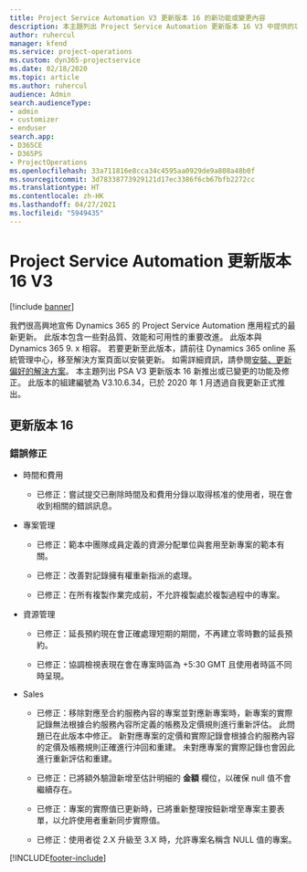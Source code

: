 ```yaml
---
title: Project Service Automation V3 更新版本 16 的新功能或變更內容
description: 本主題列出 Project Service Automation 更新版本 16 V3 中提供的功能和修正。
author: ruhercul
manager: kfend
ms.service: project-operations
ms.custom: dyn365-projectservice
ms.date: 02/18/2020
ms.topic: article
ms.author: ruhercul
audience: Admin
search.audienceType:
- admin
- customizer
- enduser
search.app:
- D365CE
- D365PS
- ProjectOperations
ms.openlocfilehash: 33a711816e8cca34c4595aa0929de9a808a48b0f
ms.sourcegitcommit: 3d78338773929121d17ec3386f6cb67bfb2272cc
ms.translationtype: HT
ms.contentlocale: zh-HK
ms.lasthandoff: 04/27/2021
ms.locfileid: "5949435"
---
```

# <a name="project-service-automation-update-release-16-v3"></a>Project Service Automation 更新版本 16 V3

[!include [banner](../includes/psa-now-project-operations.md)]

我們很高興地宣佈 Dynamics 365 的 Project Service Automation 應用程式的最新更新。 此版本包含一些對品質、效能和可用性的重要改進。  此版本與 Dynamics 365 9. x 相容。 若要更新至此版本，請前往 Dynamics 365 online 系統管理中心，移至解決方案頁面以安裝更新。 如需詳細資訊，請參閱[安裝、更新偏好的解決方案](/dynamics365/project-service/upgrade-psa-home-page)。
本主題列出 PSA V3 更新版本 16 新推出或已變更的功能及修正。 此版本的組建編號為 V3.10.6.34，已於 2020 年 1 月透過自我更新正式推出。


## <a name="update-release-16"></a>更新版本 16

### <a name="bug-fixes"></a>錯誤修正

-   時間和費用

    -   已修正：嘗試提交已刪除時間及和費用分錄以取得核准的使用者，現在會收到相關的錯誤訊息。

-   專案管理

    -   已修正：範本中團隊成員定義的資源分配單位與套用至新專案的範本有關。

    -   已修正：改善對記錄擁有權重新指派的處理。

    -   已修正：在所有複製作業完成前，不允許複製處於複製過程中的專案。

-   資源管理

    -   已修正：延長預約現在會正確處理短期的期間，不再建立零時數的延長預約。

    -   已修正：協調檢視表現在會在專案時區為 +5:30 GMT 且使用者時區不同時呈現。

-   Sales

    -   已修正：移除對應至合約服務內容的專案並對應新專案時，新專案的實際記錄無法根據合約服務內容所定義的帳務及定價規則進行重新評估。 此問題已在此版本中修正。 新對應專案的定價和實際記錄會根據合約服務內容的定價及帳務規則正確進行沖回和重建。 未對應專案的實際記錄也會因此進行重新評估和重建。

    -   已修正：已將額外驗證新增至估計明細的 **金額** 欄位，以確保 null 值不會繼續存在。

    -   已修正：專案的實際值已更新時，已將重新整理按鈕新增至專案主要表單，以允許使用者重新同步實際值。

    -   已修正：使用者從 2.X 升級至 3.X 時，允許專案名稱含 NULL 值的專案。



[!INCLUDE[footer-include](../includes/footer-banner.md)]